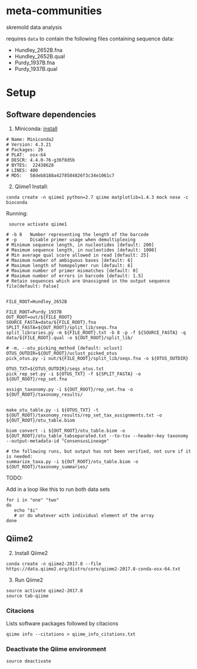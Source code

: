 # meta-communities

skremold data analysis


requires `data` to contain the following files containing sequence data:

* Hundley_2652B.fna
* Hundley_2652B.qual
* Purdy_1937B.fna
* Purdy_1937B.qual


# Setup
## Software dependencies

1. Miniconda: [install](https://conda.io/docs/user-guide/install/index.html)
```
# Name: Miniconda2
# Version: 4.3.21
# Packages: 26
# PLAT:  osx-64
# DESCR: 4.4.0-76-g36f8d5b
# BYTES:  22438628
# LINES: 400
# MD5:   58deb8188a4278584826f3c34e1061c7
```

2. Qiime1
Install:
```
conda create -n qiime1 python=2.7 qiime matplotlib=1.4.3 mock nose -c bioconda
```

Running:

```
 source activate qiime1

# -b 8   Number representing the length of the barcode
# -p     Disable primer usage when demultiplexing
# Minimum sequence length, in nucleotides [default: 200]
# Maximum sequence length, in nucleotides [default: 1000]
# Min average qual score allowed in read [default: 25]
# Maximum number of ambiguous bases [default: 6]
# Maximum length of homopolymer run [default: 6]
# Maximum number of primer mismatches [default: 0]
# Maximum number of errors in barcode [default: 1.5]
# Retain sequences which are Unassigned in the output sequence file[default: False]


FILE_ROOT=Hundley_2652B

FILE_ROOT=Purdy_1937B
OUT_ROOT=out/${FILE_ROOT}
SOURCE_FASTA=data/${FILE_ROOT}.fna
SPLIT_FASTA=${OUT_ROOT}/split_lib/seqs.fna
split_libraries.py -m ${FILE_ROOT}.txt -b 8 -p -f ${SOURCE_FASTA} -q data/${FILE_ROOT}.qual -o ${OUT_ROOT}/split_lib/

# -m, --otu_picking_method [default: uclust]
OTUS_OUTDIR=${OUT_ROOT}/uclust_picked_otus
pick_otus.py -i out/${FILE_ROOT}/split_lib/seqs.fna -o ${OTUS_OUTDIR}

OTUS_TXT=${OTUS_OUTDIR}/seqs_otus.txt
pick_rep_set.py -i ${OTUS_TXT} -f ${SPLIT_FASTA} -o ${OUT_ROOT}/rep_set.fna

assign_taxonomy.py -i ${OUT_ROOT}/rep_set.fna -o ${OUT_ROOT}/taxonomy_results/


make_otu_table.py -i ${OTUS_TXT} -t ${OUT_ROOT}/taxonomy_results/rep_set_tax_assignments.txt -o ${OUT_ROOT}/otu_table.biom

biom convert -i ${OUT_ROOT}/otu_table.biom -o ${OUT_ROOT}/otu_table_tabseparated.txt --to-tsv --header-key taxonomy --output-metadata-id "ConsensusLineage"

# the following runs, but output has not been verified, not sure if it is needed:
summarize_taxa.py -i ${OUT_ROOT}/otu_table.biom -o ${OUT_ROOT}/taxonomy_summaries/

```


TODO:

Add in a loop like this to run both data sets
```
for i in "one" "two"
do
   echo "$i"
   # or do whatever with individual element of the array
done
```















## Qiime2


2. Install Qiime2
```
conda create -n qiime2-2017.8 --file https://data.qiime2.org/distro/core/qiime2-2017.8-conda-osx-64.txt
```

3. Run Qiime2

```
source activate qiime2-2017.8
source tab-qiime
```



### Citacions

Lists software packages followed by citacions

```
qiime info --citations > qiime_info_citations.txt
```


### Deactivate the Qiime environment

```
source deactivate
```
